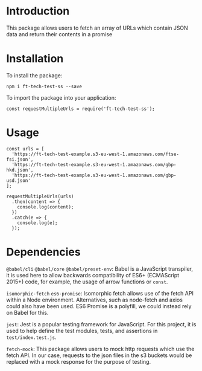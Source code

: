 # Introduction
This package allows users to fetch an array of URLs which contain JSON data and return their contents in a promise

# Installation
To install the package:

`npm i ft-tech-test-ss --save`

To import the package into your application:

`const requestMultipleUrls = require('ft-tech-test-ss');`

# Usage
```
const urls = [
  'https://ft-tech-test-example.s3-eu-west-1.amazonaws.com/ftse-fsi.json',
  'https://ft-tech-test-example.s3-eu-west-1.amazonaws.com/gbp-hkd.json',
  'https://ft-tech-test-example.s3-eu-west-1.amazonaws.com/gbp-usd.json'
];

requestMultipleUrls(urls)
  .then(content => {
    console.log(content);
  })
  .catch(e => {
    console.log(e);
  });
```

# Dependencies
`@babel/cli` `@babel/core` `@babel/preset-env`: Babel is a JavaScript transpiler, it is used here to allow backwards compatibility of ES6+ (ECMAScript 2015+) code, for example, the usage of arrow functions or `const`.

`isomorphic-fetch` `es6-promise`: Isomorphic fetch allows use of the fetch API within a Node environment. Alternatives, such as node-fetch and axios could also have been used. ES6 Promise is a polyfill, we could instead rely on Babel for this.

`jest`: Jest is a popular testing framework for JavaScript. For this project, it is used to help define the test modules, tests, and assertions in `test/index.test.js`.

`fetch-mock`: This package allows users to mock http requests which use the fetch API. In our case, requests to the json files in the s3 buckets would be replaced with a mock response for the purpose of testing.

